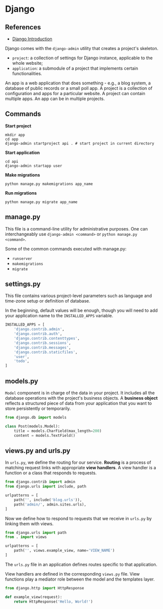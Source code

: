 # Django

## References

- [Django Introduction](https://docs.djangoproject.com/en/4.2/intro/tutorial01/)

Django comes with the `django-admin` utility that creates a project's skeleton. 

- `project`: a collection of settings for Django instance, applicable to the whole website;
- `application`: a submodule of a project that implements certain functionalities.

An app is a web application that does something - e.g., a blog system, a database of public 
records or a small poll app. A project is a collection of configuration and apps for a 
particular website. A project can contain multiple apps. An app can be in multiple projects.

## Commands

**Start project**

```shell
mkdir app
cd app
django-admin startproject api . # start project in current directory
```

**Start application**

```shell
cd api
django-admin startapp user
```

**Make migrations**

```shell
python manage.py makemigrations app_name
```

**Run migrations**

```shell
python manage.py migrate app_name
```

## manage.py

This file is a command-line utility for administrative purposes. One can interchangeably use 
`django-admin <command>` or `python manage.py <command>`.

Some of the common commands executed with manage.py:

- `runserver`
- `makemigrations`
- `migrate`

## settings.py

This file contains various project-level parameters such as language and time-zone setup or 
definition of database.

In the beginning, default values will be enough, though you will need to add your application 
name to the `INSTALLED_APPS` variable.

```python
INSTALLED_APPS = [
    'django.contrib.admin',
    'django.contrib.auth',
    'django.contrib.contenttypes',
    'django.contrib.sessions',
    'django.contrib.messages',
    'django.contrib.staticfiles',
    'user',
    'todo',
]
```

## models.py

`Model` component is in charge of the data in your project. It includes all the database 
operations with the project's business objects. A **business object** reflects a structured 
piece of data from your application that you want to store persistently or temporarily.

```python
from django.db import models

class Post(models.Model):
    title = models.CharField(max_length=200)
    content = models.TextField()
```

## views.py and urls.py

In `urls.py`, we define the routing for our service. **Routing** is a process of matching 
request links with appropriate **view handlers**. A view handler is a function or a class 
that responds to requests.

```python
from django.contrib import admin
from django.urls import include, path

urlpatterns = [
    path('', include('blog.urls')),
    path('admin/', admin.sites.urls),
]
```

Now we define how to respond to requests that we receive in `urls.py` by linking them with views.

```python
from django.urls import path
from . import views 

urlpatterns = [
    path('', views.example_view, name='VIEW_NAME')
]
```

The `urls.py` file in an application defines routes specific to that application.

View handlers are defined in the corresponding `views.py` file. View functions play a mediator 
role between the model and the templates layer. 

```python
from django.http import HttpResponse

def example_view(request):
    return HttpResponse('Hello, World!')
```

